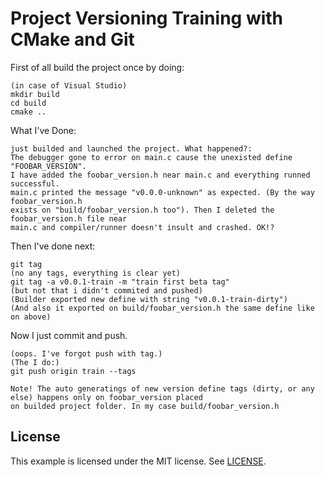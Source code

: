 Project Versioning Training with CMake and Git
==============================================
First of all build the project once by doing:
```
(in case of Visual Studio)
mkdir build
cd build
cmake ..
```

What I've Done:
```
just builded and launched the project. What happened?:
The debugger gone to error on main.c cause the unexisted define "FOOBAR_VERSION".
I have added the foobar_version.h near main.c and everything runned successful.
main.c printed the message "v0.0.0-unknown" as expected. (By the way foobar_version.h
exists on "build/foobar_version.h too"). Then I deleted the foobar_version.h file near
main.c and compiler/runner doesn't insult and crashed. OK!?

```
Then I've done next:
```
git tag
(no any tags, everything is clear yet)
git tag -a v0.0.1-train -m "train first beta tag"
(but not that i didn't commited and pushed)
(Builder exported new define with string "v0.0.1-train-dirty")
(And also it exported on build/foobar_version.h the same define like on above)
```
Now I just commit and push.
```
(oops. I've forgot push with tag.)
(The I do:)
git push origin train --tags

```
```
Note! The auto generatings of new version define tags (dirty, or any else) happens only on foobar_version placed
on builded project folder. In my case build/foobar_version.h
```


## License

This example is licensed under the MIT license. See [LICENSE](LICENSE).
